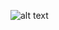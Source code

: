 ![alt text](https://user-images.githubusercontent.com/25781788/34313797-eadb5262-e73b-11e7-8780-d68a0003fb99.png)
